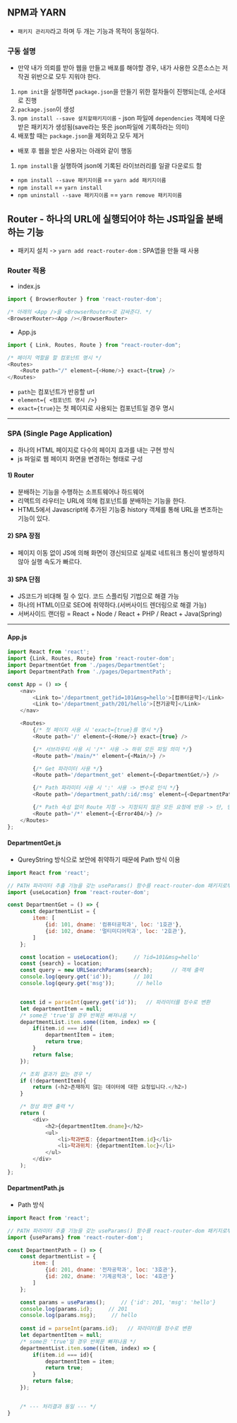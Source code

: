 ## NPM과 YARN
- `패키지 관리자`라고 하며 두 개는 기능과 목적이 동일하다.

### 구동 설명
- 만약 내가 의뢰를 받아 웹을 만들고 배포를 해야할 경우, 내가 사용한 오픈소스는 저작권 위반으로 모두 지워야 한다.

1. `npm init`을 실행하면 `package.json`을 만들기 위한 절차들이 진행되는데, 순서대로 진행
2. `package.json`이 생성
3. `npm install --save 설치할패키지이름` - json 파일에 `dependencies` 객체에 다운 받은 패키지가 생성됨(save라는 뜻은 json파일에 기록하라는 의미)
4. 배포할 때는 `package.json`을 제외하고 모두 제거

- 배포 후 웹을 받은 사용자는 아래와 같이 행동
1. `npm install`을 실행하여 json에 기록된 라이브러리를 일괄 다운로드 함

- `npm install --save 패키지이름` == `yarn add 패키지이름`
- `npm install` == `yarn install`
- `npm uninstall --save 패키지이름` == `yarn remove 패키지이름`



## Router - 하나의 URL에 실행되어야 하는 JS파일을 분배하는 기능
- 패키지 설치 -> `yarn add react-router-dom` : SPA앱을 만들 때 사용

### Router 적용
- index.js
```js
import { BrowserRouter } from 'react-router-dom';

/* 아래의 <App />을 <BrowserRouter>로 감싸준다. */
<BrowserRouter><App /></BrowserRouter>
```

- App.js
```js
import { Link, Routes, Route } from "react-router-dom";

/* 페이지 역할을 할 컴포넌트 명시 */
<Routes>
    <Route path="/" element={<Home/>} exact={true} />
</Routes>
```
- `path`는 컴포넌트가 반응할 url
- `element={ <컴포넌트 명시 />}`
- `exact={true}`는 첫 페이지로 사용되는 컴포넌트일 경우 명시

---

### SPA (Single Page Application)
- 하나의 HTML 페이지로 다수의 페이지 효과를 내는 구현 방식
- js 파일로 웹 페이지 화면을 변경하는 형태로 구성

#### 1) Router
- 분배하는 기능을 수행하는 소프트웨어나 하드웨어
- 리액트의 라우터는 URL에 의해 컴포넌트를 분배하는 기능을 한다.
- HTML5에서 Javascript에 추가된 기능중 history 객체를 통해 URL을 변조하는 기능이 있다.

#### 2) SPA 장점
- 페이지 이동 없이 JS에 의해 화면이 갱신되므로 실제로 네트워크 통신이 발생하지 않아 실행 속도가 빠르다.

#### 3) SPA 단점
- JS코드가 비대해 질 수 있다. 코드 스플리팅 기법으로 해결 가능
- 하나의 HTML이므로 SEO에 취약하다.(서버사이드 렌더링으로 해결 가능)
- 서버사이드 랜더링 = React + Node / React + PHP / React + Java(Spring)

---
#### App.js
```js
import React from 'react';
import {Link, Routes, Route} from 'react-router-dom';
import DepartmentGet from './pages/DepartmentGet';
import DepartmentPath from './pages/DepartmentPath';

const App = () => {
    <nav>
        <Link to='/department_get?id=101&msg=hello'>[컴퓨터공학]</Link>
        <Link to='/department_path/201/hello'>[전기공학]</Link>
    </nav>

    <Routes>
        {/* 첫 페이지 사용 시 'exact={true}를 명시 */}
        <Route path='/' element={<Home/>} exact={true} />

        {/* 서브라우티 사용 시 '/*' 사용 -> 하위 모든 파일 의미 */}
        <Route path='/main/*' element={<Main/>} />

        {/* Get 파라미터 사용 */}
        <Route path='/department_get' element={<DepartmentGet/>} />

        {/* Path 파라미터 사용 시 ':' 사용 -> 변수로 인식 */}
        <Route path='/department_path/:id/:msg' element={<DepartmentPath/>} />

        {/* Path 속성 없이 Route 지정 -> 지정되지 않은 모든 요청에 반응 -> 단, 맨 마지막에 배치 */}
        <Route path='/*' element={<Error404/>} />
    </Routes>
};
```

#### DepartmentGet.js
- QureyString 방식으로 보안에 취약하기 때문에 Path 방식 이용
```js
import React from 'react';

// PATH 파라미터 추출 기능을 갖는 useParams() 함수를 react-router-dom 패키지로부터 참조함
import {useLocation} from 'react-router-dom';

const DepartmentGet = () => {
    const departmentList = {
        item: [
            {id: 101, dname: '컴퓨터공학과', loc: '1호관'},
            {id: 102, dname: '멀티미디어학과', loc: '2호관'},
        ]
    };

    const location = useLocation();     // ?id=101&msg=hello'
    const {search} = location;
    const query = new URLSearchParams(search);      // 객체 출력
    console.log(qeury.get('id'));       // 101
    console.log(qeury.get('msg'));       // hello


    const id = parseInt(query.get('id'));   // 파라미터를 정수로 변환
    let departmentItem = null;
    /* some은 'true'일 경우 반복문 빠져나옴 */
    departmentList.item.some((item, index) => {
        if(item.id === id){
            departmentItem = item;
            return true;
        }
        return false;
    });

    /* 조회 결과가 없는 경우 */
    if (!departmentItem){
        return (<h2>존재하지 않는 데이터에 대한 요청입니다.</h2>)
    }

    /* 정상 화면 출력 */
    return (
        <div>
            <h2>{departmentItem.dname}</h2>
            <ul>
                <li>학과번호: {departmentItem.id}</li>
                <li>학과위치: {departmentItem.loc}</li>
            </ul>
        </div>
    );
};
```

#### DepartmentPath.js
- Path 방식
```js
import React from 'react';

// PATH 파라미터 추출 기능을 갖는 useParams() 함수를 react-router-dom 패키지로부터 참조함
import {useParams} from 'react-router-dom';

const DepartmentPath = () => {
    const departmentList = {
        item: [
            {id: 201, dname: '전자공학과', loc: '3호관'},
            {id: 202, dname: '기계공학과', loc: '4호관'}
        ]
    };

    const params = useParams();     // {'id': 201, 'msg': 'hello'}
    console.log(params.id);     // 201
    console.log(params.msg);     // hello
    
    const id = parseInt(params.id);   // 파라미터를 정수로 변환
    let departmentItem = null;
    /* some은 'true'일 경우 반복문 빠져나옴 */
    departmentList.item.some((item, index) => {
        if(item.id === id){
            departmentItem = item;
            return true;
        }
        return false;
    });


    /* --- 처리결과 동일 --- */
}
```